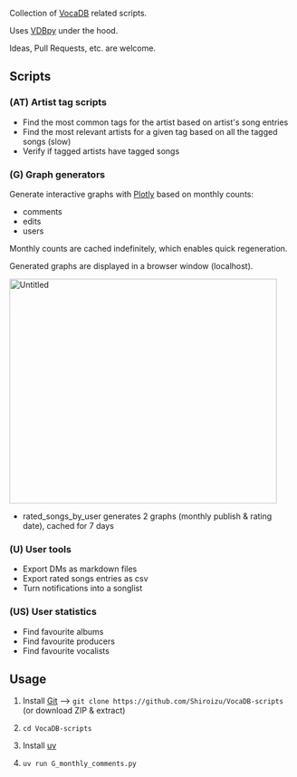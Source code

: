 Collection of [VocaDB](https://vocadb.net/) related scripts.

Uses [VDBpy](https://github.com/Shiroizu/VDBpy/) under the hood.

Ideas, Pull Requests, etc. are welcome.

## Scripts

### (AT) Artist tag scripts

- Find the most common tags for the artist based on artist's song entries
- Find the most relevant artists for a given tag based on all the tagged songs (slow)
- Verify if tagged artists have tagged songs

### (G) Graph generators

Generate interactive graphs with [Plotly](https://plotly.com/python/) based on monthly counts:

- comments
- edits
- users

Monthly counts are cached indefinitely, which enables quick regeneration.

Generated graphs are displayed in a browser window (localhost).

<img width="472" height="397" alt="Untitled" src="https://github.com/user-attachments/assets/d69a29f4-e889-4a6c-8b6d-b63d69c614c1" />

- rated_songs_by_user generates 2 graphs (monthly publish & rating date), cached for 7 days

### (U) User tools

- Export DMs as markdown files
- Export rated songs entries as csv
- Turn notifications into a songlist

### (US) User statistics

- Find favourite albums
- Find favourite producers
- Find favourite vocalists

## Usage

1) Install [Git](https://git-scm.com/downloads) --> `git clone https://github.com/Shiroizu/VocaDB-scripts` (or download ZIP & extract)

2) `cd VocaDB-scripts`

3) Install [uv](https://docs.astral.sh/uv/)

4) `uv run G_monthly_comments.py`
